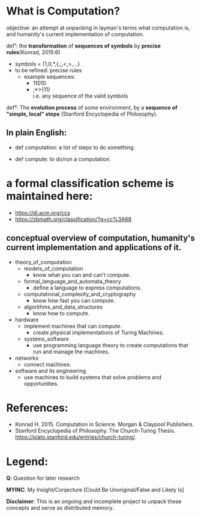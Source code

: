 # What is Computation?

objective: an attempt at unpacking in layman's terms what computation is, and humanity's current implementation of computation.

def¹: the **transformation** of **sequences of symbols** by **precise rules**(Konrad, 2015:6)

* symbols = {1,0,\*,{,;,<,>,...}
* to be refined: precise rules
  * example sequences:
    * 11010
    * ;\*>{11}  
      i.e. any sequence of the valid symbols

def²: The **evolution process** of some environment, by a **sequence of "simple, local" steps** (Stanford Encyclopedia of Philosophy).

## In plain English:
* def computation: a list of steps to do something.

* def compute: to do/run a computation.

# a formal classification scheme is maintained here: 
* https://dl.acm.org/ccs
* https://zbmath.org/classification/?q=cc%3A68

## conceptual overview of computation, humanity's current implementation and applications of it.
* theory_of_computation
  * models_of_computation
    * know what you can and can't compute.
  * formal_language_and_automata_theory
    * define a language to express computations.
  * computational_complexity_and_cryptography
    * know how fast you can compute.
  * algorithms_and_data_structures
    * know how to compute.
* hardware
    * implement machines that can compute.
      * create physical implementations of Turing Machines.  
  * systems_software
    * use programming language theory to create computations that run and manage the machines.
* networks
  * connect machines.
* software and its engineering
  * use machines to build systems that solve problems and opportunities.



# References:
* Konrad H. 2015. Computation in Science. Morgan & Claypool Publishers.
* Stanford Encyclopedia of Philosophy. The Church-Turing Thesis. https://plato.stanford.edu/entries/church-turing/.

# Legend:
**Q**: Question for later research

**MYINC**: My Insight/Conjecture [Could Be Unoriginal/False and Likely Is]


**Disclaimer**: This is an ongoing and incomplete project to unpack these concepts and serve as distributed memory.